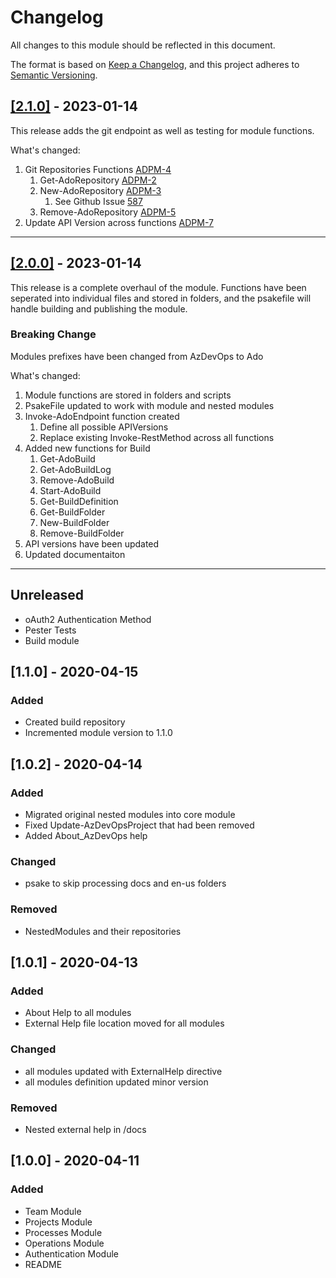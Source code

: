 # Changelog

All changes to this module should be reflected in this document.

The format is based on [Keep a Changelog](https://keepachangelog.com/en/1.0.0/),
and this project adheres to [Semantic Versioning](https://semver.org/spec/v2.0.0.html).

## [[2.1.0]](https://github.com/Azure-Devops-PowerShell-Module/AzDevOps/releases/tag/v2.1.0) - 2023-01-14

This release adds the git endpoint as well as testing for module functions.

What's changed:

1. Git Repositories Functions [ADPM-4](https://pattontech.atlassian.net/browse/ADPM-4)
   1. Get-AdoRepository [ADPM-2](https://pattontech.atlassian.net/browse/ADPM-2)
   2. New-AdoRepository [ADPM-3](https://pattontech.atlassian.net/browse/ADPM-3)
      1. See Github Issue [587](https://github.com/MicrosoftDocs/vsts-rest-api-specs/issues/587)
   3. Remove-AdoRepository [ADPM-5](https://pattontech.atlassian.net/browse/ADPM-5)
2. Update API Version across functions [ADPM-7](https://pattontech.atlassian.net/browse/ADPM-7)

---

## [[2.0.0]](https://github.com/Azure-Devops-PowerShell-Module/AzDevOps/releases/tag/v2.0.0) - 2023-01-14

This release is a complete overhaul of the module. Functions have been seperated into individual files and stored in
folders, and the psakefile will handle building and publishing the module.

### Breaking Change

Modules prefixes have been changed from AzDevOps to Ado

What's changed:

1. Module functions are stored in folders and scripts
2. PsakeFile updated to work with module and nested modules
3. Invoke-AdoEndpoint function created
   1. Define all possible APIVersions
   2. Replace existing Invoke-RestMethod across all functions
4. Added new functions for Build
   1. Get-AdoBuild
   2. Get-AdoBuildLog
   3. Remove-AdoBuild
   4. Start-AdoBuild
   5. Get-BuildDefinition
   6. Get-BuildFolder
   7. New-BuildFolder
   8. Remove-BuildFolder
5. API versions have been updated
6. Updated documentaiton

---

## Unreleased

- oAuth2 Authentication Method
- Pester Tests
- Build module

## [1.1.0] - 2020-04-15

### Added

- Created build repository
- Incremented module version to 1.1.0

## [1.0.2] - 2020-04-14

### Added

- Migrated original nested modules into core module
- Fixed Update-AzDevOpsProject that had been removed
- Added About_AzDevOps help

### Changed

- psake to skip processing docs and en-us folders

### Removed

- NestedModules and their repositories

## [1.0.1] - 2020-04-13

### Added

- About Help to all modules
- External Help file location moved for all modules

### Changed

- all modules updated with ExternalHelp directive
- all modules definition updated minor version

### Removed

- Nested external help in /docs

## [1.0.0] - 2020-04-11

### Added

- Team Module
- Projects Module
- Processes Module
- Operations Module
- Authentication Module
- README
